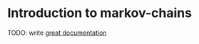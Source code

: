 # Introduction to markov-chains

TODO: write [great documentation](http://jacobian.org/writing/what-to-write/)

